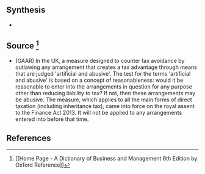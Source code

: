 ## Synthesis
- 
## Source [^1]
- (GAAR) In the UK, a measure designed to counter tax avoidance by outlawing any arrangement that creates a tax advantage through means that are judged 'artificial and abusive'. The test for the terms 'artificial and abusive' is based on a concept of reasonableness: would it be reasonable to enter into the arrangements in question for any purpose other than reducing liability to tax? If not, then these arrangements may be abusive. The measure, which applies to all the main forms of direct taxation (including inheritance tax), came into force on the royal assent to the Finance Act 2013. It will not be applied to any arrangements entered into before that time.
## References

[^1]: [[Home Page - A Dictionary of Business and Management 6th Edition by Oxford Reference]]